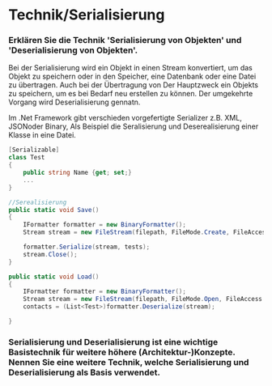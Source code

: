 # Technik/Serialisierung


### Erklären Sie die Technik 'Serialisierung von Objekten' und 'Deserialisierung von Objekten'.

Bei der Serialisierung wird ein Objekt in einen Stream konvertiert, um das Objekt zu speichern oder in den Speicher, eine Datenbank oder eine Datei zu übertragen.
Auch bei der Übertragung von  Der Hauptzweck ein Objekts zu speichern, um es bei Bedarf neu erstellen zu können. Der umgekehrte Vorgang wird Deserialisierung gennatn.

Im .Net Framework gibt verschieden vorgefertigte Serializer z.B. XML, JSONoder Binary, 
Als Beispiel die Seralisierung und Deserealisierung einer Klasse in eine Datei.

```csharp
[Serializable]
class Test
{
    public string Name {get; set;}
    ...
}

//Serealisierung
public static void Save()
{
    IFormatter formatter = new BinaryFormatter();
    Stream stream = new FileStream(filepath, FileMode.Create, FileAccess.Write);

    formatter.Serialize(stream, tests);
    stream.Close();
}

public static void Load()
{
    IFormatter formatter = new BinaryFormatter();
    Stream stream = new FileStream(filepath, FileMode.Open, FileAccess.Read);
    contacts = (List<Test>)formatter.Deserialize(stream);

}

```


### Serialisierung und Deserialisierung ist eine wichtige Basistechnik für weitere höhere (Architektur-)Konzepte. Nennen Sie eine weitere Technik, welche Serialisierung und Deserialisierung als Basis verwendet.

